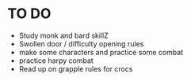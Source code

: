 # TO DO

* Study monk and bard skillZ
* Swollen door / difficulty opening rules
* make some characters and practice some combat
* practice harpy combat
* Read up on grapple rules for crocs

